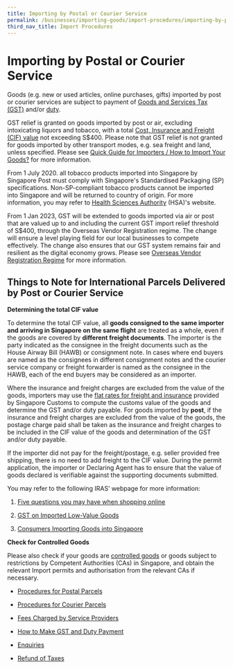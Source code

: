 ```yaml
---
title: Importing by Postal or Courier Service
permalink: /businesses/importing-goods/import-procedures/importing-by-post-or-courier-service/
third_nav_title: Import Procedures
---
```

# Importing by Postal or Courier Service

Goods (e.g. new or used articles, online purchases, gifts) imported by post or courier services are subject to payment of [Goods and Services Tax (GST)](/businesses/valuation-duties-taxes-fees/goods-and-services-tax-gst)  and/or  [duty](/businesses/valuation-duties-taxes-and-fees/duties-and-dutiable-goods).

GST relief is granted on goods imported by post or air, excluding intoxicating liquors and tobacco, with a total  [Cost, Insurance and Freight (CIF) value](/businesses/valuation-duties-taxes-fees/establishing-customs-value-for-imports) not exceeding S$400. Please note that GST relief is not granted for goods imported by other transport modes, e.g. sea freight and land, unless specified. Please see [Quick Guide for Importers / How to Import Your Goods?](/businesses/importing-goods/overview) for more information.

From 1 July 2020. all tobacco products imported into Singapore by Singapore Post must comply with Singapore's Standardised Packaging (SP) specifications. Non-SP-compliant tobacco products cannot be imported into Singapore and will be returned to country of origin. For more information, you may refer to <a href="https://www.hsa.gov.sg/tobacco-regulation/overview">Health Sciences Authority</a> (HSA)'s website.

From 1 Jan 2023, GST will be extended to goods imported via air or post that are valued up to and including the current GST import relief threshold of S$400, through the Overseas Vendor Registration regime. The change will ensure a level playing field for our local businesses to compete effectively. The change also ensures that our GST system remains fair and resilient as the digital economy grows. Please see [Overseas Vendor Registration Regime](https://www.customs.gov.sg/businesses/customs-schemes-licences-framework/iras-schemes/overseas-vendor-registration-regime/) for more information.

## Things to Note for International Parcels Delivered by Post or Courier Service

**Determining the total CIF value**

To determine the total CIF value, all **goods consigned to the same importer and arriving in Singapore on the same flight** are treated as a whole, even if the goods are covered by **different freight documents**. The importer is the party indicated as the consignee in the freight documents such as the House Airway Bill (HAWB) or consignment note. In cases where end buyers are named as the consignees in different consignment notes and the courier service company or freight forwarder is named as the consignee in the HAWB, each of the end buyers may be considered as an importer.

Where the insurance and freight charges are excluded from the value of the goods, importers may use the  [flat rates for freight and insurance](/businesses/valuation-duties-taxes-fees/establishing-customs-value-for-imports/flat-rates-for-freight-and-insurance)  provided by Singapore Customs to compute the customs value of the goods and determine the GST and/or duty payable. For goods imported by **post**, if the insurance and freight charges are excluded from the value of the goods, the postage charge paid shall be taken as the insurance and freight charges to be included in the CIF value of the goods and determination of the GST and/or duty payable.

If the importer did not pay for the freight/postage, e.g. seller provided free shipping, there is no need to add freight to the CIF value. During the permit application, the importer or Declaring Agent has to ensure that the value of goods declared is verifiable against the supporting documents submitted.

You may refer to the following IRAS’ webpage for more information:<br>
1)	[Five questions you may have when shopping online]( https://www.iras.gov.sg/who-we-are/what-we-do/annual-reports-and-publications/taxbytes@iras/gst/5-questions-you-may-have-when-shopping-online)

2)	[GST on Imported Low-Value Goods]( https://www.iras.gov.sg/taxes/goods-services-tax-(gst)/consumers/gst-on-imported-low-value-goods)
    
3)	[Consumers Importing Goods into Singapore]( https://www.iras.gov.sg/taxes/goods-services-tax-(gst)/consumers/consumers-importing-goods-into-singapore)

**Check for Controlled Goods**

Please also check if your goods are  [controlled goods](/businesses/importing-goods/controlled-and-prohibited-goods-for-import)  or goods subject to restrictions by Competent Authorities (CAs) in Singapore, and obtain the relevant Import permits and authorisation from the relevant CAs if necessary.

-   [Procedures for Postal Parcels](/businesses/importing-goods/import-procedures/importing-by-post-or-courier-service/procedures-for-pp)
    
-   [Procedures for Courier Parcels](/businesses/importing-goods/import-procedures/importing-by-post-or-courier-service/procedures-for-courier-parcels)
    
-   [Fees Charged by Service Providers](/businesses/importing-goods/import-procedures/importing-by-post-or-courier-service/fees-charged-by-sp)
    
-   [How to Make GST and Duty Payment](/businesses/importing-goods/import-procedures/importing-by-post-or-courier-service/gst-and-duty-payment)
    
-   [Enquiries](/businesses/importing-goods/import-procedures/importing-by-post-or-courier-service/enquiries)
    
-   [Refund of Taxes](/businesses/importing-goods/import-procedures/importing-by-post-or-courier-service/refund-of-taxes)